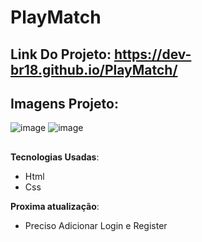 # PlayMatch


## Link Do Projeto: https://dev-br18.github.io/PlayMatch/



## Imagens Projeto:
![image](https://user-images.githubusercontent.com/79475211/224512623-7a9e6082-d580-4cb0-9466-d2f6c2d9a03a.png)
![image](https://user-images.githubusercontent.com/79475211/224512630-1c3e516b-01f4-4fde-b48d-0733a60765a8.png)

##

**Tecnologias Usadas**:
- Html
- Css

**Proxima atualização**:
- Preciso Adicionar Login e Register
